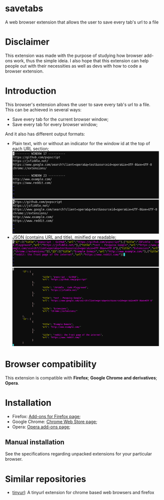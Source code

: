 # savetabs
A web browser extension that allows the user to save every tab's url to a file

# Disclaimer
This extension was made with the purpose of studying how browser add-ons work, thus the simple ideia. I also hope that this extension can help people out with their necessities as well as devs with how to code a browser extension.

# Introduction
[plaintext]: /images/plaintext.png "Plain text"
[plaintext-raw]: /images/plaintext_raw.png "Plain text raw"
[json-mini]: /images/json_minified.png "JSON minified"
[json-read]: /images/json_readable.png "JSON readable"

This browser's extension allows the user to save every tab's url to a file. This can be achieved in several ways:
* Save every tab for the current browser window;
* Save every tab for every browser window;

And it also has different output formats:
* Plain text, with or without an indicator for the window id at the top of each URL section;
![alt text][plaintext]
![alt text][plaintext-raw]
* JSON (contains URL and title), minified or readable;
![alt text][json-mini]
![alt text][json-read]

# Browser compatibility
This extension is compatible with **Firefox**; **Google Chrome and derivatives**; **Opera**.

# Installation
* Firefox: [Add-ons for Firefox page]();
* Google Chrome: [Chrome Web Store page](); 
* Opera: [Opera add-ons page]();

## Manual installation
See the specifications regarding unpacked extensions for your particular browser.

# Similar repositories
* [tinyurl](https://github.com/pvpscript/tinyurl): A tinyurl extension for chrome based web browsers and firefox
